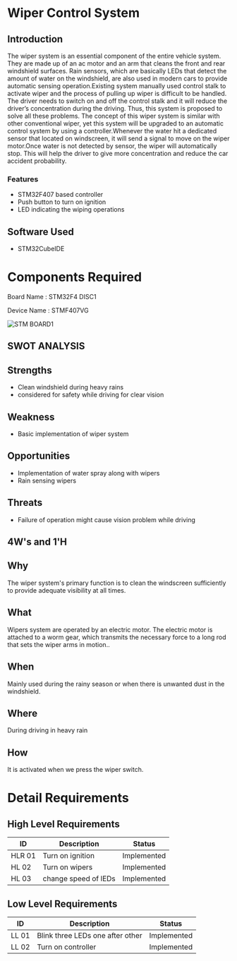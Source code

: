 # Wiper Control System

## Introduction
The wiper system is an essential component of the entire vehicle system. They are made up of an ac motor and an arm that cleans the front and rear windshield surfaces. Rain sensors, which are basically LEDs that detect the amount of water on the windshield, are also used in modern cars to provide automatic sensing operation.Existing system manually used control stalk to activate wiper and the process of pulling up wiper is difficult to be handled. The driver needs to switch on and off the control stalk and it will reduce the driver’s concentration during the driving. Thus, this system is proposed to solve all these problems. The concept of this wiper system is similar with other conventional wiper, yet this system will be upgraded to an automatic control system by using a controller.Whenever the water hit a dedicated sensor that located on windscreen, it will send a signal to move on the wiper motor.Once water is not detected by sensor, the wiper will automatically stop. This will help the driver to give more concentration and reduce the car accident probability. 

### Features
- STM32F407 based controller 
- Push button to turn on ignition
- LED indicating the wiping operations

## Software Used
- STM32CubeIDE

# Components Required
Board Name : STM32F4 DISC1

Device Name : STMF407VG

![STM BOARD1](https://user-images.githubusercontent.com/101317269/168134489-1c4b82e7-9309-40f3-86dd-2bda6bf1e692.png)

## SWOT ANALYSIS
## Strengths
- Clean windshield during heavy rains
- considered for safety while driving for clear vision
## Weakness
- Basic implementation of wiper system
## Opportunities
- Implementation of water spray along with wipers 
- Rain sensing wipers
## Threats
- Failure of operation might cause vision problem while driving
## 4W&#39;s and 1&#39;H
## Why
The wiper system's primary function is to clean the windscreen sufficiently to provide adequate visibility at all times.
## What
Wipers system are operated by an electric motor. The electric motor is attached to a worm gear, which transmits the necessary force to a long rod that sets the wiper arms in motion..
## When
Mainly used during the rainy season or when there is unwanted dust in the windshield.
## Where
During driving in heavy rain
## How
It is activated when we press the wiper switch.


# Detail Requirements
## High Level Requirements
   ID | Description | Status
----- | ------------|---------------------------
HLR 01| Turn on ignition | Implemented
HL 02| Turn on wipers| Implemented
HL 03| change speed of lEDs| Implemented



##  Low Level Requirements
   ID | Description | Status
----- | ------------|---------------------------
LL 01| Blink three LEDs one after other | Implemented
LL 02| Turn on controller | Implemented

